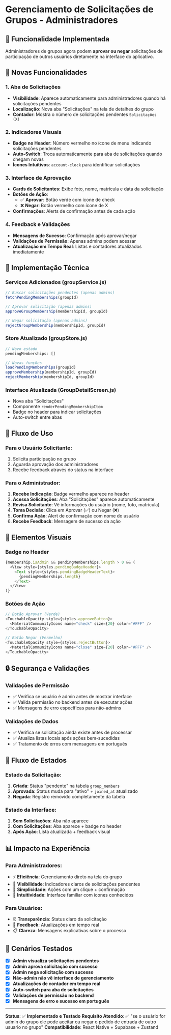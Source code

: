# Gerenciamento de Solicitações de Grupos - Administradores

## 🎯 Funcionalidade Implementada

Administradores de grupos agora podem **aprovar ou negar** solicitações de participação de outros usuários diretamente na interface do aplicativo.

## 🚀 Novas Funcionalidades

### 1. **Aba de Solicitações**
- **Visibilidade**: Aparece automaticamente para administradores quando há solicitações pendentes
- **Localização**: Nova aba "Solicitações" na tela de detalhes do grupo
- **Contador**: Mostra o número de solicitações pendentes `Solicitações (X)`

### 2. **Indicadores Visuais**
- **Badge no Header**: Número vermelho no ícone de menu indicando solicitações pendentes
- **Auto-Switch**: Troca automaticamente para aba de solicitações quando chegam novas
- **Ícones Intuitivos**: `account-clock` para identificar solicitações

### 3. **Interface de Aprovação**
- **Cards de Solicitantes**: Exibe foto, nome, matrícula e data da solicitação
- **Botões de Ação**:
  - ✅ **Aprovar**: Botão verde com ícone de check
  - ❌ **Negar**: Botão vermelho com ícone de X
- **Confirmações**: Alerts de confirmação antes de cada ação

### 4. **Feedback e Validações**
- **Mensagens de Sucesso**: Confirmação após aprovar/negar
- **Validações de Permissão**: Apenas admins podem acessar
- **Atualização em Tempo Real**: Listas e contadores atualizados imediatamente

## 🔧 Implementação Técnica

### **Serviços Adicionados (groupService.js)**
```javascript
// Buscar solicitações pendentes (apenas admins)
fetchPendingMemberships(groupId)

// Aprovar solicitação (apenas admins) 
approveGroupMembership(membershipId, groupId)

// Negar solicitação (apenas admins)
rejectGroupMembership(membershipId, groupId)
```

### **Store Atualizado (groupStore.js)**
```javascript
// Novo estado
pendingMemberships: []

// Novas funções
loadPendingMemberships(groupId)
approveMembership(membershipId, groupId)
rejectMembership(membershipId, groupId)
```

### **Interface Atualizada (GroupDetailScreen.js)**
- Nova aba "Solicitações"
- Componente `renderPendingMembershipItem`
- Badge no header para indicar solicitações
- Auto-switch entre abas

## 📱 Fluxo de Uso

### **Para o Usuário Solicitante:**
1. Solicita participação no grupo
2. Aguarda aprovação dos administradores
3. Recebe feedback através do status na interface

### **Para o Administrador:**
1. **Recebe Indicação**: Badge vermelho aparece no header
2. **Acessa Solicitações**: Aba "Solicitações" aparece automaticamente
3. **Revisa Solicitante**: Vê informações do usuário (nome, foto, matrícula)
4. **Toma Decisão**: Clica em Aprovar (✅) ou Negar (❌)
5. **Confirma Ação**: Alert de confirmação com nome do usuário
6. **Recebe Feedback**: Mensagem de sucesso da ação

## 🎨 Elementos Visuais

### **Badge no Header**
```javascript
{membership.isAdmin && pendingMemberships.length > 0 && (
  <View style={styles.pendingBadgeHeader}>
    <Text style={styles.pendingBadgeHeaderText}>
      {pendingMemberships.length}
    </Text>
  </View>
)}
```

### **Botões de Ação**
```javascript
// Botão Aprovar (Verde)
<TouchableOpacity style={styles.approveButton}>
  <MaterialCommunityIcons name="check" size={20} color="#FFF" />
</TouchableOpacity>

// Botão Negar (Vermelho)  
<TouchableOpacity style={styles.rejectButton}>
  <MaterialCommunityIcons name="close" size={20} color="#FFF" />
</TouchableOpacity>
```

## 🔒 Segurança e Validações

### **Validações de Permissão**
- ✅ Verifica se usuário é admin antes de mostrar interface
- ✅ Valida permissão no backend antes de executar ações
- ✅ Mensagens de erro específicas para não-admins

### **Validações de Dados**
- ✅ Verifica se solicitação ainda existe antes de processar
- ✅ Atualiza listas locais após ações bem-sucedidas
- ✅ Tratamento de erros com mensagens em português

## 💭 Fluxo de Estados

### **Estado da Solicitação:**
1. **Criada**: Status "pendente" na tabela `group_members`
2. **Aprovada**: Status muda para "ativo" + `joined_at` atualizado
3. **Negada**: Registro removido completamente da tabela

### **Estado da Interface:**
1. **Sem Solicitações**: Aba não aparece
2. **Com Solicitações**: Aba aparece + badge no header
3. **Após Ação**: Lista atualizada + feedback visual

## 📊 Impacto na Experiência

### **Para Administradores:**
- ⚡ **Eficiência**: Gerenciamento direto na tela do grupo
- 👀 **Visibilidade**: Indicadores claros de solicitações pendentes
- 🎯 **Simplicidade**: Ações com um clique + confirmação
- 📱 **Intuitividade**: Interface familiar com ícones conhecidos

### **Para Usuários:**
- ⏰ **Transparência**: Status claro da solicitação
- 🔄 **Feedback**: Atualizações em tempo real
- 📋 **Clareza**: Mensagens explicativas sobre o processo

## 🧪 Cenários Testados

- [x] **Admin visualiza solicitações pendentes**
- [x] **Admin aprova solicitação com sucesso**
- [x] **Admin nega solicitação com sucesso**
- [x] **Não-admin não vê interface de gerenciamento**
- [x] **Atualizações de contador em tempo real**
- [x] **Auto-switch para aba de solicitações**
- [x] **Validações de permissão no backend**
- [x] **Mensagens de erro e sucesso em português**

---

**Status**: ✅ **Implementado e Testado**
**Requisito Atendido**: ✅ "se o usuário for admin do grupo ele pode aceitar ou negar o pedido de entrada de outro usuario no grupo"
**Compatibilidade**: React Native + Supabase + Zustand 
